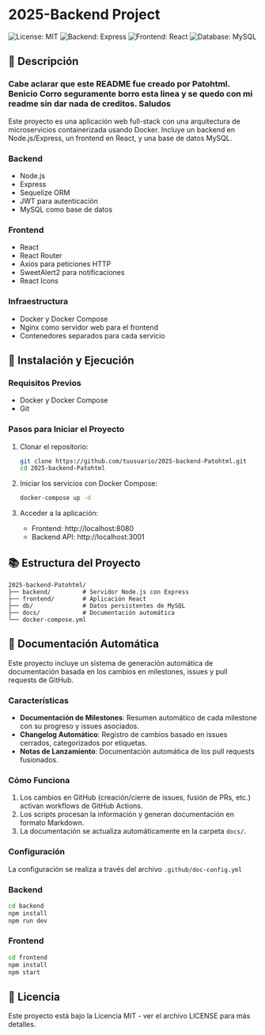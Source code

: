 # 2025-Backend Project

![License: MIT](https://img.shields.io/badge/License-MIT-yellow.svg)
![Backend: Express](https://img.shields.io/badge/Backend-Express-green)
![Frontend: React](https://img.shields.io/badge/Frontend-React-blue)
![Database: MySQL](https://img.shields.io/badge/Database-MySQL-orange)

## 📝 Descripción
### Cabe aclarar que este README fue creado por Patohtml. Benicio Corro seguramente borro esta linea y se quedo con mi readme sin dar nada de creditos. Saludos

Este proyecto es una aplicación web full-stack con una arquitectura de microservicios containerizada usando Docker. Incluye un backend en Node.js/Express, un frontend en React, y una base de datos MySQL.

### Backend
- Node.js
- Express
- Sequelize ORM
- JWT para autenticación
- MySQL como base de datos

### Frontend
- React
- React Router
- Axios para peticiones HTTP
- SweetAlert2 para notificaciones
- React Icons

### Infraestructura
- Docker y Docker Compose
- Nginx como servidor web para el frontend
- Contenedores separados para cada servicio

## 🚀 Instalación y Ejecución

### Requisitos Previos
- Docker y Docker Compose
- Git

### Pasos para Iniciar el Proyecto

1. Clonar el repositorio:
   ```bash
   git clone https://github.com/tuusuario/2025-backend-Patohtml.git
   cd 2025-backend-Patohtml
   ```

2. Iniciar los servicios con Docker Compose:
   ```bash
   docker-compose up -d
   ```

3. Acceder a la aplicación:
   - Frontend: http://localhost:8080
   - Backend API: http://localhost:3001

## 📚 Estructura del Proyecto

```
2025-backend-Patohtml/
├── backend/         # Servidor Node.js con Express
├── frontend/        # Aplicación React
├── db/              # Datos persistentes de MySQL
├── docs/            # Documentación automática
└── docker-compose.yml
```

## 📖 Documentación Automática

Este proyecto incluye un sistema de generación automática de documentación basada en los cambios en milestones, issues y pull requests de GitHub.

### Características

- **Documentación de Milestones**: Resumen automático de cada milestone con su progreso y issues asociados.
- **Changelog Automático**: Registro de cambios basado en issues cerrados, categorizados por etiquetas.
- **Notas de Lanzamiento**: Documentación automática de los pull requests fusionados.

### Cómo Funciona

1. Los cambios en GitHub (creación/cierre de issues, fusión de PRs, etc.) activan workflows de GitHub Actions.
2. Los scripts procesan la información y generan documentación en formato Markdown.
3. La documentación se actualiza automáticamente en la carpeta `docs/`.

### Configuración

La configuración se realiza a través del archivo `.github/doc-config.yml`

### Backend
```bash
cd backend
npm install
npm run dev
```

### Frontend
```bash
cd frontend
npm install
npm start
```

## 📜 Licencia

Este proyecto está bajo la Licencia MIT - ver el archivo LICENSE para más detalles.
